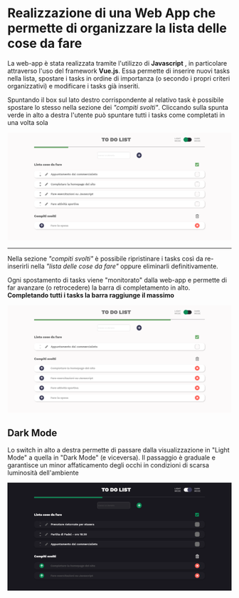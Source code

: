<h1>Realizzazione di una Web App che permette di organizzare la lista delle cose da fare</h1>
<p>La web-app è stata realizzata tramite l'utilizzo di <strong>Javascript</strong> , in particolare attraverso l'uso del framework <strong>Vue.js</strong>. Essa permette di inserire nuovi tasks nella lista, spostare i tasks in ordine di importanza (o secondo i propri criteri organizzativi) e modificare i tasks già inseriti.</p>
<p>Spuntando il box sul lato destro corrispondente al relativo task è possibile spostare lo stesso nella sezione dei <em>"compiti svolti"</em>. Cliccando sulla spunta verde in alto a destra l'utente può spuntare tutti i tasks come completati in una volta sola</p>
<img src="img/to-do_list_homepage_1.png" alt="Schermata To-Do List 1">
<hr>
<p>Nella sezione <em>"compiti svolti"</em> è possibile ripristinare i tasks così da re-inserirli nella <em>"lista delle cose da fare"</em> oppure eliminarli definitivamente.</p>
<p>Ogni spostamento di tasks viene "monitorato" dalla web-app e permette di far avanzare (o retrocedere) la barra di completamento in alto. <strong>Completando tutti i tasks la barra raggiunge il massimo</strong></p>
<img src="img/to-do_list_homepage_2.png" alt="Schermata To-Do List 1">
<h2>Dark Mode</h2>
<p>Lo switch in alto a destra permette di passare dalla visualizzazione in "Light Mode" a quella in "Dark Mode" (e viceversa). Il passaggio è graduale e garantisce un minor affaticamento degli occhi in condizioni di scarsa luminosità dell'ambiente</p>
<img src="img/to-do_list_homepage_dark.png" alt="Schermata To-Do List- Dark Mode">